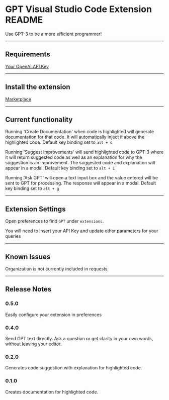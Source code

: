 # GPT Visual Studio Code Extension README
Use GPT-3 to be a more efficient programmer!

---

## Requirements
[Your OpenAI API Key](https://beta.openai.com/signup)

--- 

## Install the extension

[Marketplace](https://marketplace.visualstudio.com/items?itemName=Arrendy.gpt3-vscode-extension)

---
## Current functionality
Running 'Create Documentation' when code is highlighted will generate documentation for that code. It will automatically inject it above the highlighted code.
Default key binding set to `alt + d`

Running 'Suggest Improvements' will send highlighted code to GPT-3 where it will return suggested code as well as an explanation for why the suggestion is an improvement. The suggested code and explanation will appear in a modal.
Default key binding set to `alt + i`

Running 'Ask GPT' will open a text input box and the value entered will be sent to GPT for processing. The response will appear in a modal.
Default key binding set to `alt + g`

---
## Extension Settings
Open preferences to find `GPT` under `extensions`. 

You will need to insert your API Key and update other parameters for your queries

---

## Known Issues
Organization is not currently included in requests.

---

## Release Notes

### 0.5.0
Easily configure your extension in preferences

### 0.4.0
Send GPT text directly. Ask a question or get clarity in your own words, without leaving your editor.

### 0.2.0
Generates code suggestion with explanation for highlighted code.

### 0.1.0
Creates documentation for highlighted code.
